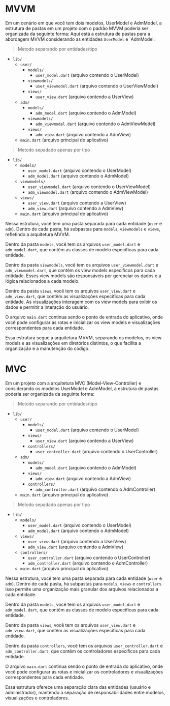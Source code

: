 # MVVM
Em um cenário em que você tem dois modelos, UserModel e AdmModel, a estrutura de pastas em um projeto com o padrão MVVM poderia ser organizada da seguinte forma:
Aqui está a estrutura de pastas para a abordagem MVVM considerando as entidades `UserModel` e `AdmModel:
> Metodo separando por entidades/tipo
- `lib/`
  - `user/`
    - `models/`
      - `user_model.dart` (arquivo contendo o UserModel)
    - `viewmodels/`
      - `user_viewmodel.dart` (arquivo contendo o UserViewModel)
    - `views/`
      - `user_view.dart` (arquivo contendo a UserView)
  - `adm/`
    - `models/`
      - `adm_model.dart` (arquivo contendo o AdmModel)
    - `viewmodels/`
      - `adm_viewmodel.dart` (arquivo contendo o AdmViewModel)
    - `views/`
      - `adm_view.dart` (arquivo contendo a AdmView)
  - `main.dart` (arquivo principal do aplicativo)
> Metodo sepadado apenas por tipo
- `lib/`
  - `models/`
    - `user_model.dart` (arquivo contendo o UserModel)
    - `adm_model.dart` (arquivo contendo o AdmModel)
  - `viewmodels/`
    - `user_viewmodel.dart` (arquivo contendo o UserViewModel)
    - `adm_viewmodel.dart` (arquivo contendo o AdmViewModel)
  - `views/`
    - `user_view.dart` (arquivo contendo a UserView)
    - `adm_view.dart` (arquivo contendo a AdmView)
  - `main.dart` (arquivo principal do aplicativo)

Nessa estrutura, você tem uma pasta separada para cada entidade (`user` e `adm`). Dentro de cada pasta, há subpastas para `models`, `viewmodels` e `views`, refletindo a arquitetura MVVM.

Dentro da pasta `models`, você tem os arquivos `user_model.dart` e `adm_model.dart`, que contêm as classes de modelo específicas para cada entidade.

Dentro da pasta `viewmodels`, você tem os arquivos `user_viewmodel.dart` e `adm_viewmodel.dart`, que contêm os view models específicos para cada entidade. Esses view models são responsáveis por gerenciar os dados e a lógica relacionados a cada modelo.

Dentro da pasta `views`, você tem os arquivos `user_view.dart` e `adm_view.dart`, que contêm as visualizações específicas para cada entidade. As visualizações interagem com os view models para exibir os dados e permitir a interação do usuário.

O arquivo `main.dart` continua sendo o ponto de entrada do aplicativo, onde você pode configurar as rotas e inicializar os view models e visualizações correspondentes para cada entidade.

Essa estrutura segue a arquitetura MVVM, separando os modelos, os view models e as visualizações em diretórios distintos, o que facilita a organização e a manutenção do código.

# MVC
Em um projeto com a arquitetura MVC (Model-View-Controller) e considerando os modelos UserModel e AdmModel, a estrutura de pastas poderia ser organizada da seguinte forma:

> Metodo separando por entidades/tipo
- `lib/`
  - `user/`
    - `models/`
      - `user_model.dart` (arquivo contendo o UserModel)
    - `views/`
      - `user_view.dart` (arquivo contendo a UserView)
    - `controllers/`
      - `user_controller.dart` (arquivo contendo o UserController)
  - `adm/`
    - `models/`
      - `adm_model.dart` (arquivo contendo o AdmModel)
    - `views/`
      - `adm_view.dart` (arquivo contendo a AdmView)
    - `controllers/`
      - `adm_controller.dart` (arquivo contendo o AdmController)
  - `main.dart` (arquivo principal do aplicativo)
> Metodo sepadado apenas por tipo
- `lib/`
  - `models/`
    - `user_model.dart` (arquivo contendo o UserModel)
    - `adm_model.dart` (arquivo contendo o AdmModel)
  - `views/`
    - `user_view.dart` (arquivo contendo a UserView)
    - `adm_view.dart` (arquivo contendo a AdmView)
  - `controllers/`
    - `user_controller.dart` (arquivo contendo o UserController)
    - `adm_controller.dart` (arquivo contendo o AdmController)
  - `main.dart` (arquivo principal do aplicativo)

Nessa estrutura, você tem uma pasta separada para cada entidade (`user` e `adm`). Dentro de cada pasta, há subpastas para `models`, `views` e `controllers`. Isso permite uma organização mais granular dos arquivos relacionados a cada entidade.

Dentro da pasta `models`, você tem os arquivos `user_model.dart` e `adm_model.dart`, que contêm as classes de modelo específicas para cada entidade.

Dentro da pasta `views`, você tem os arquivos `user_view.dart` e `adm_view.dart`, que contêm as visualizações específicas para cada entidade.

Dentro da pasta `controllers`, você tem os arquivos `user_controller.dart` e `adm_controller.dart`, que contêm os controladores específicos para cada entidade.

O arquivo `main.dart` continua sendo o ponto de entrada do aplicativo, onde você pode configurar as rotas e inicializar os controladores e visualizações correspondentes para cada entidade.

Essa estrutura oferece uma separação clara das entidades (usuário e administrador), mantendo a separação de responsabilidades entre modelos, visualizações e controladores.